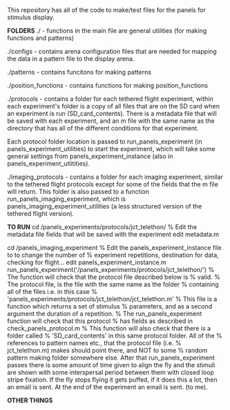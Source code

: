 This repository has all of the code to make/test files for the panelsfor stimulus display.**FOLDERS**./ - functions in the main file are general utilities (for making functions and patterns)./configs - contains arena configuration files that are needed for mapping the data in a pattern file to the display arena../patterns - contains funcitons for making patterns./position_functions - contains functions for making position_functions./protocols - contains a folder for each tethered flight experiment, within each experiment's folder is a copy of all files that are on the SD card when an experiment is run (SD_card_contents). There is a metadata file that will be saved with each experiment, and an m file with the same name as the directory that has all of the different conditions for that experiment.Each protocol folder location is passed to run_panels_experiment (in panels_experiment_utilities) to start the experiment, which will take some general settings from panels_experiment_instance (also in panels_experiment_utlitities)../imaging_protocols - contains a folder for each imaging experiment,similar to the tethered flight protocols except for some of the fields that the m file will return. This folder is also passed to a function run_panels_imaging_experiment, which is panels_imaging_experiment_utilities (a less structured version of the tethered flight version).**TO RUN**cd /panels_experiments/protocols/jct_telethon/% Edit the metadata file fields that will be saved with the experimentedit metadata.mcd /panels_imaging_experiment% Edit the panels_experiment_instance file to to change the number of% experiment repetitions, destination for data, checking for flight...edit panels_experiment_instance.mrun_panels_experiment('/panels_experiments/protocols/jct_telethon/')% The function will check that the protocol file described below is% valid.% The protocol file, is the file with the same name as the folder % containing all of the files i.e. in this case % 'panels_experiments/protocols/jct_telethon/jct_telethon.m'% This file is a function which returns a set of stimulus % parameters, and as a second argument the duration of a repetition.% The run_panels_experiment function will check that this protocol% has fields as described in check_panels_protocol.m% This function will also check that there is a folder called % 'SD_card_contents' in this same protocol folder. All of the% references to pattern names etc., that the protocol file (i.e. % jct_telethon.m) makes should point there, and NOT to some % random pattern making folder somewhere else.After that run_panels_experiment passes there is some amount of time given to align the fly and the stimuli are shown with some interspersal period between them with closed loop stripe fixation.If the fly stops flying it gets puffed, if it does this a lot, thenan email is sent. At the end of the experiment an email is sent. (to me).**OTHER THINGS**
